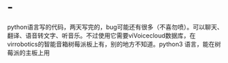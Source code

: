 # -
python语言写的代码，两天写完的，bug可能还有很多（不喜勿喷）。可以聊天、翻译、语音转文字、听音乐。不过使用它需要viVoicecloud数据库，在virrobotics的智能音箱树莓派板上有，别的地方不知道。python3 语言，能在树莓派的主板上用
